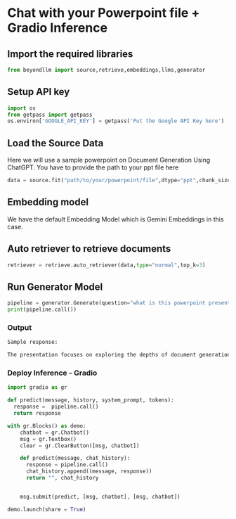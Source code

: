 # Chat with your Powerpoint file + Gradio Inference

## Import the required libraries

```python
from beyondllm import source,retrieve,embeddings,llms,generator
```

## Setup API key

```python
import os
from getpass import getpass
os.environ['GOOGLE_API_KEY'] = getpass('Put the Google API Key here')
```

## Load the Source Data

Here we will use a sample powerpoint on Document Generation Using ChatGPT. You have to provide the path to your ppt file here 

```python
data = source.fit("path/to/your/powerpoint/file",dtype="ppt",chunk_size=512,chunk_overlap=51)
```

## Embedding model

We have the default Embedding Model which is Gemini Embeddings in this case.

## Auto retriever to retrieve documents

```python
retriever = retrieve.auto_retriever(data,type="normal",top_k=3)
```

## Run Generator Model

```python
pipeline = generator.Generate(question="what is this powerpoint presentation about?",retriever=retriever)
print(pipeline.call())
```

### Output

```bash
Sample response:

The presentation focuses on exploring the depths of document generation using GPT-3.5. It entails a detailed walkthrough of the methodologies employed, shedding light on the current state, and presenting avenues for future advancements.
```

### Deploy Inference - Gradio
```python
import gradio as gr

def predict(message, history, system_prompt, tokens):
  response =  pipeline.call()
  return response

with gr.Blocks() as demo:
    chatbot = gr.Chatbot()
    msg = gr.Textbox()
    clear = gr.ClearButton([msg, chatbot])

    def predict(message, chat_history):
      response = pipeline.call()
      chat_history.append((message, response))
      return "", chat_history


    msg.submit(predict, [msg, chatbot], [msg, chatbot])

demo.launch(share = True)
```

